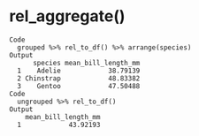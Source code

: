 # rel_aggregate()

    Code
      grouped %>% rel_to_df() %>% arrange(species)
    Output
          species mean_bill_length_mm
      1    Adelie            38.79139
      2 Chinstrap            48.83382
      3    Gentoo            47.50488
    Code
      ungrouped %>% rel_to_df()
    Output
        mean_bill_length_mm
      1            43.92193

